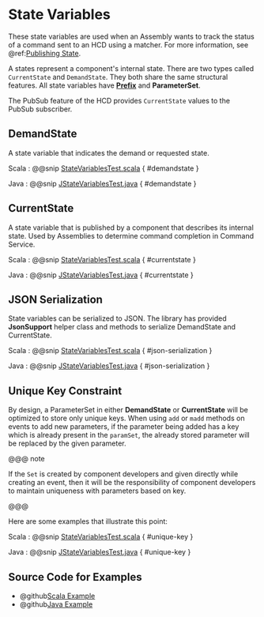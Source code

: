 # State Variables

These state variables are used when an Assembly wants to track the status of a command sent to an HCD using
a matcher.  For more information, see @ref:[Publishing State](../framework/publishing-state.md).

A states represent a component's internal state. There are two types called `CurrentState` and `DemandState`. 
They both share the same structural features. All state variables have **[Prefix](commands.html#Prefix)** and **ParameterSet**.

The PubSub feature of the HCD provides `CurrentState` values to the PubSub subscriber.

## DemandState

A state variable that indicates the demand or requested state.

Scala
:   @@snip [StateVariablesTest.scala](../../../../examples/src/test/scala/example/messages/StateVariablesTest.scala) { #demandstate }

Java
:   @@snip [JStateVariablesTest.java](../../../../examples/src/test/java/example/messages/JStateVariablesTest.java) { #demandstate }


## CurrentState

A state variable that is published by a component that describes its internal state. Used by Assemblies to determine command completion in Command Service.

Scala
:   @@snip [StateVariablesTest.scala](../../../../examples/src/test/scala/example/messages/StateVariablesTest.scala) { #currentstate }

Java
:   @@snip [JStateVariablesTest.java](../../../../examples/src/test/java/example/messages/JStateVariablesTest.java) { #currentstate }


## JSON Serialization
State variables can be serialized to JSON. The library has provided **JsonSupport** helper class and methods to serialize DemandState and CurrentState.

Scala
:   @@snip [StateVariablesTest.scala](../../../../examples/src/test/scala/example/messages/StateVariablesTest.scala) { #json-serialization }

Java
:   @@snip [JStateVariablesTest.java](../../../../examples/src/test/java/example/messages/JStateVariablesTest.java) { #json-serialization }

## Unique Key Constraint

By design, a ParameterSet in either **DemandState** or **CurrentState** will be optimized to store only unique keys.
When using `add` or `madd` methods on events to add new parameters, if the parameter being added has a key which is already present in the `paramSet`,
the already stored parameter will be replaced by the given parameter. 
 
@@@ note

If the `Set` is created by component developers and given directly while creating an event, then it will be the responsibility of component developers to maintain uniqueness with
parameters based on key.

@@@    

Here are some examples that illustrate this point:

Scala
:   @@snip [StateVariablesTest.scala](../../../../examples/src/test/scala/example/messages/StateVariablesTest.scala) { #unique-key }

Java
:   @@snip [JStateVariablesTest.java](../../../../examples/src/test/java/example/messages/JStateVariablesTest.java) { #unique-key }

## Source Code for Examples

* @github[Scala Example](/examples/src/test/scala/example/messages/StateVariablesTest.scala)
* @github[Java Example](/examples/src/test/java/example/messages/JStateVariablesTest.java)